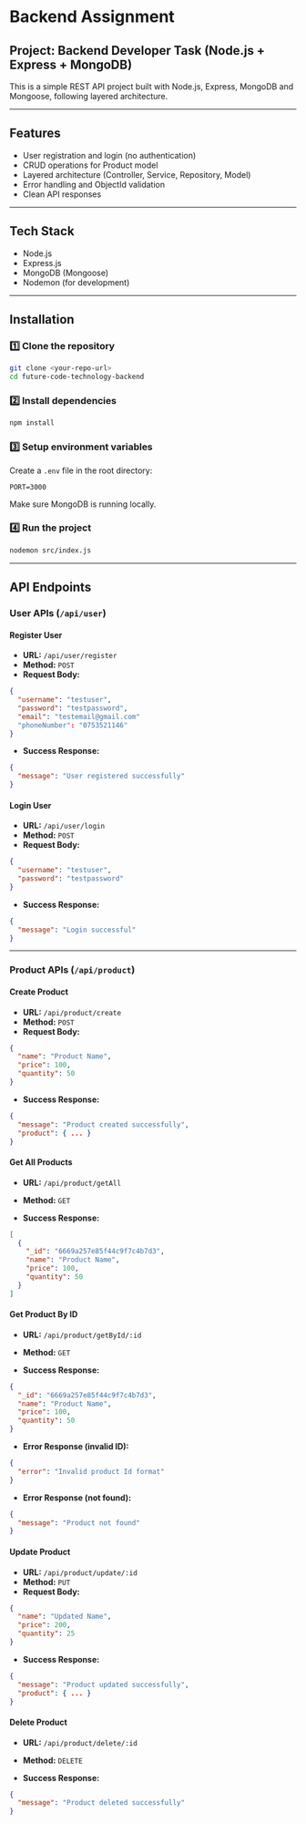 # Backend Assignment

## Project: Backend Developer Task (Node.js + Express + MongoDB)

This is a simple REST API project built with Node.js, Express, MongoDB and Mongoose, following layered architecture.

---

## Features

- User registration and login (no authentication)
- CRUD operations for Product model
- Layered architecture (Controller, Service, Repository, Model)
- Error handling and ObjectId validation
- Clean API responses

---

## Tech Stack

- Node.js
- Express.js
- MongoDB (Mongoose)
- Nodemon (for development)

---

## Installation

### 1️⃣ Clone the repository

```bash
git clone <your-repo-url>
cd future-code-technology-backend
```

### 2️⃣ Install dependencies

```bash
npm install
```

### 3️⃣ Setup environment variables

Create a `.env` file in the root directory:

```env
PORT=3000
```

Make sure MongoDB is running locally.

### 4️⃣ Run the project

```bash
nodemon src/index.js
```

---

## API Endpoints

### User APIs (`/api/user`)

#### Register User

- **URL:** `/api/user/register`
- **Method:** `POST`
- **Request Body:**

```json
{
  "username": "testuser",
  "password": "testpassword",
  "email": "testemail@gmail.com" 
  "phoneNumber": "0753521146"
}
```

- **Success Response:**

```json
{
  "message": "User registered successfully"
}
```

#### Login User

- **URL:** `/api/user/login`
- **Method:** `POST`
- **Request Body:**

```json
{
  "username": "testuser",
  "password": "testpassword"
}
```

- **Success Response:**

```json
{
  "message": "Login successful"
}
```

---

### Product APIs (`/api/product`)

#### Create Product

- **URL:** `/api/product/create`
- **Method:** `POST`
- **Request Body:**

```json
{
  "name": "Product Name",
  "price": 100,
  "quantity": 50
}
```

- **Success Response:**

```json
{
  "message": "Product created successfully",
  "product": { ... }
}
```

#### Get All Products

- **URL:** `/api/product/getAll`
- **Method:** `GET`

- **Success Response:**

```json
[
  {
    "_id": "6669a257e85f44c9f7c4b7d3",
    "name": "Product Name",
    "price": 100,
    "quantity": 50
  }
]
```

#### Get Product By ID

- **URL:** `/api/product/getById/:id`
- **Method:** `GET`

- **Success Response:**

```json
{
  "_id": "6669a257e85f44c9f7c4b7d3",
  "name": "Product Name",
  "price": 100,
  "quantity": 50
}
```

- **Error Response (invalid ID):**

```json
{
  "error": "Invalid product Id format"
}
```

- **Error Response (not found):**

```json
{
  "message": "Product not found"
}
```

#### Update Product

- **URL:** `/api/product/update/:id`
- **Method:** `PUT`
- **Request Body:**

```json
{
  "name": "Updated Name",
  "price": 200,
  "quantity": 25
}
```

- **Success Response:**

```json
{
  "message": "Product updated successfully",
  "product": { ... }
}
```

#### Delete Product

- **URL:** `/api/product/delete/:id`
- **Method:** `DELETE`

- **Success Response:**

```json
{
  "message": "Product deleted successfully"
}
